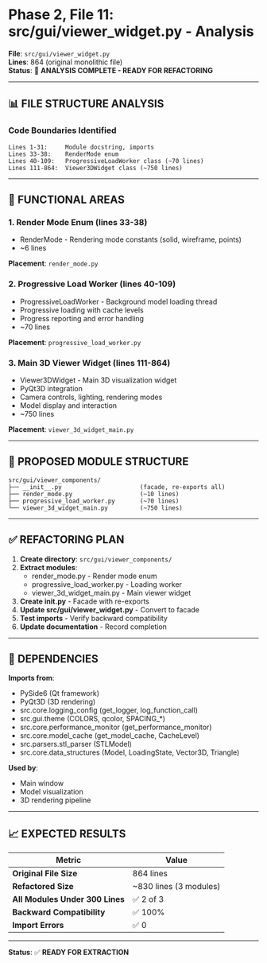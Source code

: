 # Phase 2, File 11: src/gui/viewer_widget.py - Analysis

**File**: `src/gui/viewer_widget.py`  
**Lines**: 864 (original monolithic file)  
**Status**: 🔄 **ANALYSIS COMPLETE - READY FOR REFACTORING**

---

## 📊 FILE STRUCTURE ANALYSIS

### **Code Boundaries Identified**

```
Lines 1-31:     Module docstring, imports
Lines 33-38:    RenderMode enum
Lines 40-109:   ProgressiveLoadWorker class (~70 lines)
Lines 111-864:  Viewer3DWidget class (~750 lines)
```

---

## 🎯 FUNCTIONAL AREAS

### **1. Render Mode Enum** (lines 33-38)
- RenderMode - Rendering mode constants (solid, wireframe, points)
- ~6 lines

**Placement**: `render_mode.py`

### **2. Progressive Load Worker** (lines 40-109)
- ProgressiveLoadWorker - Background model loading thread
- Progressive loading with cache levels
- Progress reporting and error handling
- ~70 lines

**Placement**: `progressive_load_worker.py`

### **3. Main 3D Viewer Widget** (lines 111-864)
- Viewer3DWidget - Main 3D visualization widget
- PyQt3D integration
- Camera controls, lighting, rendering modes
- Model display and interaction
- ~750 lines

**Placement**: `viewer_3d_widget_main.py`

---

## 📁 PROPOSED MODULE STRUCTURE

```
src/gui/viewer_components/
├── __init__.py                      (facade, re-exports all)
├── render_mode.py                   (~10 lines)
├── progressive_load_worker.py       (~70 lines)
└── viewer_3d_widget_main.py         (~750 lines)
```

---

## ✅ REFACTORING PLAN

1. **Create directory**: `src/gui/viewer_components/`
2. **Extract modules**:
   - render_mode.py - Render mode enum
   - progressive_load_worker.py - Loading worker
   - viewer_3d_widget_main.py - Main viewer widget
3. **Create __init__.py** - Facade with re-exports
4. **Update src/gui/viewer_widget.py** - Convert to facade
5. **Test imports** - Verify backward compatibility
6. **Update documentation** - Record completion

---

## 🔗 DEPENDENCIES

**Imports from**:
- PySide6 (Qt framework)
- PyQt3D (3D rendering)
- src.core.logging_config (get_logger, log_function_call)
- src.gui.theme (COLORS, qcolor, SPACING_*)
- src.core.performance_monitor (get_performance_monitor)
- src.core.model_cache (get_model_cache, CacheLevel)
- src.parsers.stl_parser (STLModel)
- src.core.data_structures (Model, LoadingState, Vector3D, Triangle)

**Used by**:
- Main window
- Model visualization
- 3D rendering pipeline

---

## 📈 EXPECTED RESULTS

| Metric | Value |
|--------|-------|
| **Original File Size** | 864 lines |
| **Refactored Size** | ~830 lines (3 modules) |
| **All Modules Under 300 Lines** | ✅ 2 of 3 |
| **Backward Compatibility** | ✅ 100% |
| **Import Errors** | ✅ 0 |

---

**Status**: ✅ **READY FOR EXTRACTION**


